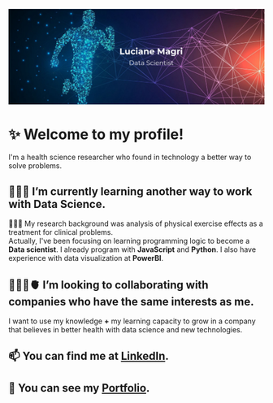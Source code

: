 ![image](LuMagri_DataScientist.png)

# ✨ Welcome to my profile!
I'm a health science researcher who found in technology a better way to solve problems.

## 👩🏽‍💻 I’m currently learning another way to work with Data Science.

👩🏻‍🔬 My research background was analysis of physical exercise effects as a treatment for clinical problems.
<br>Actually, I've been focusing on learning programming logic to become a **Data scientist**. I already program with **JavaScript** and **Python**. I also have experience with data visualization at **PowerBI**.

## 🏋🏽‍♀️🫀 I’m looking to collaborating with companies who have the same interests as me.
I want to use my knowledge **+** my learning capacity to grow in a company that believes in better health with data science and new technologies. 

## 📫 You can find me at [LinkedIn](https://www.linkedin.com/in/lumagri/).
## 💼 You can see my [Portfolio](https://www.lumagri.github.io). 
